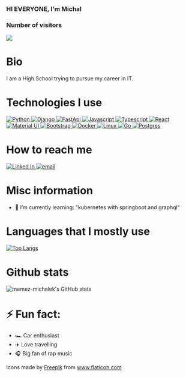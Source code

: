 ### HI EVERYONE, I'm  Michal

### Number of visitors

![](https://profile-counter.glitch.me/memez-michalek/count.svg)

# Bio
I am a High School trying to pursue my career in IT. 

# Technologies I use

[![Python](https://user-images.githubusercontent.com/70857312/131255308-8b77dc91-9b15-4aec-8150-fa140dadef5c.png)
](https://www.python.org/)
[![Django](https://user-images.githubusercontent.com/70857312/131255382-79535300-2993-4043-9c9e-1a7e7bc5a859.png)
](https://www.djangoproject.com/)
[![FastApi](https://user-images.githubusercontent.com/70857312/131255502-18ce3588-5ae4-48db-8ca1-de0af74be971.png)
](https://fastapi.tiangolo.com/)
[![Javascript](https://user-images.githubusercontent.com/70857312/131255537-60d0dba6-038a-4e47-ad8c-056b7f2e2355.png)
](https://www.javascript.com/)
[![Typescript](https://user-images.githubusercontent.com/70857312/131255594-028e5093-b412-4924-a4cd-922e6af7e35c.png)
](https://www.typescriptlang.org/)
[![React](https://user-images.githubusercontent.com/70857312/131255639-a86cebe5-9c54-4f0f-857e-06ad4058701f.png)
](https://reactjs.org/)
[![Material UI](https://user-images.githubusercontent.com/70857312/131255681-c6491e58-7dd7-4848-b1e1-1215837fd8e9.png)
](https://material-ui.com/)
[![Bootstrap](https://user-images.githubusercontent.com/70857312/131255721-cc864a2d-9e21-4e59-bf29-a2ee0106bc8f.png)
](https://getbootstrap.com/)
[![Docker](https://user-images.githubusercontent.com/70857312/131255745-01aa2e29-3877-433b-a02b-4236ea62c2d3.png)
](https://www.docker.com/)
[![Linux](https://user-images.githubusercontent.com/70857312/131255780-c0abb862-08d7-44d3-bb91-cb76f60c141a.png)
](https://www.linux.org/)
[![Go](https://user-images.githubusercontent.com/70857312/131255797-71d13cdc-7080-4b71-80fd-5ff2bbdaf7bc.png)
](https://golang.org/)
[![Postgres](https://user-images.githubusercontent.com/70857312/131255922-982735fa-2b1b-4c18-855f-3494072ed91b.png)
]()



# How to reach me

[![Linked In](https://user-images.githubusercontent.com/70857312/131254258-d80dc5c7-2a8f-4f82-9625-78b5641a644b.png)
](https://www.linkedin.com/in/michal-lesniowski-562740219/)
[![email](https://user-images.githubusercontent.com/70857312/131254396-dec088ca-4a5c-4016-ba40-fccf53f36a25.png)
](mailto:michal_lesniowski_praca@protonmail.com)



# Misc information

[comment]: <> (- 🔭 I’m currently working on)
- 🌱 I’m currently learning: "kubernetes with springboot and graphql"




# Languages that I mostly use

[![Top Langs](https://github-readme-stats.vercel.app/api/top-langs/?username=memez-michalek&layout=compact&theme=radical)](https://github.com/anuraghazra/github-readme-stats)

# Github stats

![memez-michalek's GitHub stats](https://github-readme-stats.vercel.app/api?username=memez-michalek&show_icons=true&theme=radical)

# ⚡ Fun fact: 
 - 🏎️ Car enthusiast
 - ✈️ Love travelling
 - 🎧 Big fan of rap music


<div>Icons made by <a href="https://www.freepik.com" title="Freepik">Freepik</a> from <a href="https://www.flaticon.com/" title="Flaticon">www.flaticon.com</a></div>


<!--
**memez-michalek/memez-michalek** is a ✨ _special_ ✨ repository because its `README.md` (this file) appears on your GitHub profile.

Here are some ideas to get you started:

- 🔭 I’m currently working on ...
- 🌱 I’m currently learning ...
- 👯 I’m looking to collaborate on ...
- 🤔 I’m looking for help with ...
- 💬 Ask me about ...
- 📫 How to reach me: ...
- 😄 Pronouns: ...
- ⚡ Fun fact: ...
-->

